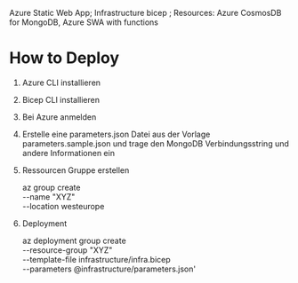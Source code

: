 Azure Static Web App;
Infrastructure bicep ;
Resources: Azure CosmosDB for MongoDB, Azure SWA with functions

# How to Deploy

1. Azure CLI installieren
2. Bicep CLI installieren
3. Bei Azure anmelden
4. Erstelle eine parameters.json Datei aus der Vorlage parameters.sample.json und trage den MongoDB Verbindungsstring und andere Informationen ein
5. Ressourcen Gruppe erstellen
   
   az group create \
   --name "XYZ" \
   --location westeurope

7. Deployment

   az deployment group create \
   --resource-group "XYZ" \
   --template-file infrastructure/infra.bicep \
   --parameters @infrastructure/parameters.json'
